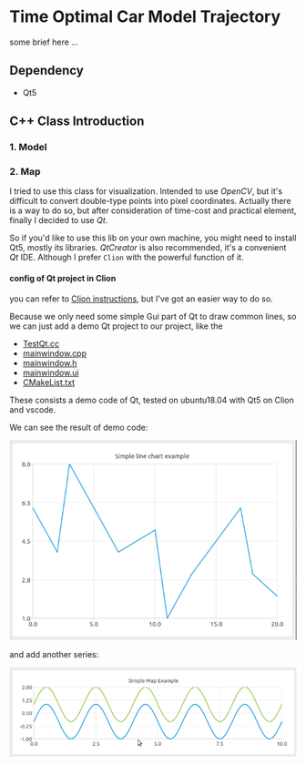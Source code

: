 # Time Optimal Car Model Trajectory 

some brief here ...

## Dependency

* Qt5

## C++ Class Introduction

### 1. Model

### 2. Map

I tried to use this class for visualization.
Intended to use *OpenCV*, but it's difficult to convert double-type points into pixel coordinates.
Actually there is a way to do so, but after consideration of time-cost and practical element, finally I decided to use *Qt*.

So if you'd like to use this lib on your own machine, you might need to install Qt5, mostly its libraries.
*QtCreator* is also recommended, it's a convenient *Qt* IDE.
Although I prefer `Clion` with the powerful function of it.

#### config of Qt project in Clion

you can refer to [Clion instructions](https://www.jetbrains.com/help/clion/qt-tutorial.html), but I've got an easier way to do so.

Because we only need some simple Gui part of Qt to draw common lines, so we can just add a demo Qt project to our project, like the 

* [TestQt.cc](./Examples/TestQt.cc)
* [mainwindow.cpp](./src/mainwindow.cpp)
* [mainwindow.h](./src/mainwindow.h)
* [mainwindow.ui](./src/mainwindow.ui)
* [CMakeList.txt](./CMakeLists.txt)

These consists a demo code of Qt, tested on ubuntu18.04 with Qt5 on Clion and vscode.

We can see the result of demo code:

![QtChartsDemo](./images/TestQtCharts.png)

and add another series:

![QtChart2Line](./images/QtCharts2Lines.png)